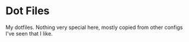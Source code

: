 # Dot Files
My dotfiles.  Nothing very special here, mostly copied from other configs I've seen that I like.

